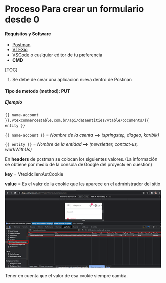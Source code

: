 # Proceso Para crear un formulario desde 0

#### Requisitos y Software

- [Postman](https://www.postman.com/downloads/?utm_source=postman-home)
- [VTEXio](https://developers.vtex.com/vtex-developer-docs/docs/welcome)
- [VSCode](https://code.visualstudio.com/) o cualquier editor de tu preferencia
- **CMD**

[TOC]

1. Se debe de crear una aplicacion nueva dentro de Postman

#### Tipo de metodo (method): PUT

##### Ejemplo

`{{ name-account }}.vtexcommercestable.com.br/api/dataentities/vtable/documents/{{ entity }}`


`{{ name-account }}`  = _Nombre de la cuenta_ **-->** *(springstep, diageo, karibik)*

`{{ entity }}`        = _Nombre de la entidad_ **-->** *(newsletter, contact-us, workWithUs)*

En **headers** de postman se colocan los siguientes valores. (La información se obtiene por medio de la consola de Google del proyecto en cuestión)

**key**   = VtexIdclientAutCookie

**value** = Es el valor de la cookie que les aparece en el administrador del sitio

![](https://github.com/DavidTorresBrandlive/more-docs/blob/master/assets/console-api.png?raw=true)

Tener en cuenta que el valor de esa cookie siempre cambia.
